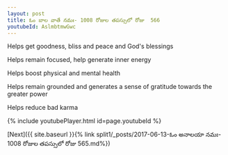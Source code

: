 ```yaml
---
layout: post
title: ఓం బాల వాతే నమః- 1008 రోజుల తపస్సులో రోజు  566
youtubeId: AslmbtmwGwc
---
```

 
 
Helps get goodness, bliss and peace and God's blessings
 
Helps remain focused, help generate inner energy 
 
Helps boost physical and mental health 
 
Helps remain grounded and generates a sense of gratitude towards the greater power 
 
Helps reduce bad karma
 
 
 
 


{% include youtubePlayer.html id=page.youtubeId %}
 
[Next]({{ site.baseurl }}{% link  split1/_posts/2017-06-13-ఓం అనాలయా నమః- 1008 రోజుల తపస్సులో రోజు  565.md%})
 

